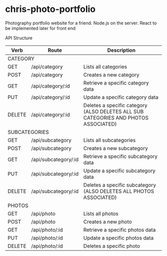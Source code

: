 # chris-photo-portfolio
Photography portfolio website for a friend. Node.js on the server. React to be implemented later for front end


API Structure
<table>
        <thead>
            <th>Verb</th>
            <th>Route</th>
            <th>Description</th>
        </thead>
        <tbody>
            <tr>
                <td colspan="3">CATEGORY</td>   
            </tr>
            <tr>
                <td>GET</td>
                <td>/api/category</td>
                <td>Lists all categories</td>
            </tr>
            <tr>
                <td>POST</td>
                <td>/api/category</td>
                <td>Creates a new category</td>
            </tr>
            <tr>
                <td>GET</td>
                <td>/api/category/:id</td>
                <td>Retrieve a specific category data</td>
            </tr>
            <tr>
                <td>PUT</td>
                <td>/api/category/:id</td>
                <td>Update a specific category data</td>
            </tr>
            <tr>
                <td>DELETE</td>
                <td>/api/category/:id</td>
                <td>Deletes a specific category (ALSO DELETES ALL SUB CATEGORIES AND PHOTOS ASSOCIATED)</td>
            </tr>
            <tr>
                <td colspan="3">SUBCATEGORIES</td>   
            </tr>
            <tr>
                <td>GET</td>
                <td>/api/subcategory</td>
                <td>Lists all subcategories</td>
            </tr>
            <tr>
                <td>POST</td>
                <td>/api/subcategory</td>
                <td>Creates a new subcategory</td>
            </tr>
            <tr>
                <td>GET</td>
                <td>/api/subcategory/:id</td>
                <td>Retrieve a specific subcategory data</td>
            </tr>
            <tr>
                <td>PUT</td>
                <td>/api/subcategory/:id</td>
                <td>Update a specific subcategory data</td>
            </tr>
            <tr>
                <td>DELETE</td>
                <td>/api/subcategory/:id</td>
                <td>Deletes a specific subcategory (ALSO DELETES ALL PHOTOS ASSOCIATED)</td>
            </tr>
            <tr>
                <td colspan="3">PHOTOS</td>   
            </tr>
            <tr>
                <td>GET</td>
                <td>/api/photo</td>
                <td>Lists all photos</td>
            </tr>
            <tr>
                <td>POST</td>
                <td>/api/photo</td>
                <td>Creates a new photo</td>
            </tr>
            <tr>
                <td>GET</td>
                <td>/api/photo/:id</td>
                <td>Retrieve a specific photos data</td>
            </tr>
            <tr>
                <td>PUT</td>
                <td>/api/photo/:id</td>
                <td>Update a specific photos data</td>
            </tr>
            <tr>
                <td>DELETE</td>
                <td>/api/photo/:id</td>
                <td>Deletes a specific photo</td>
            </tr>
        </tbody>
    </table>
